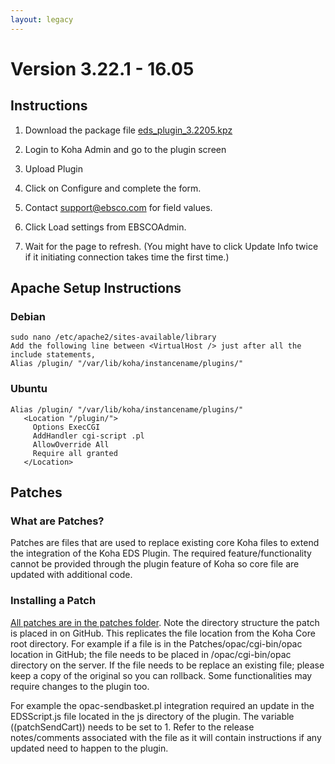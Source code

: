 ```yaml
---
layout: legacy
---
```


# Version 3.22.1 - 16.05

## Instructions

1.  Download the package file [eds_plugin_3.2205.kpz](https://github.com/ebsco/edsapi-koha-plugin/raw/Koha-v3.22.1x-to-Koha-v16.05.0x/eds_plugin_3.2205.kpz)

2.  Login to Koha Admin and go to the plugin screen

3.  Upload Plugin

4.  Click on Configure and complete the form.

5.  Contact support@ebsco.com for field values.

6.  Click Load settings from EBSCOAdmin.

7.  Wait for the page to refresh. (You might have to click Update Info twice if it initiating connection takes time the first time.)

## Apache Setup Instructions

### Debian
```
sudo nano /etc/apache2/sites-available/library 
Add the following line between <VirtualHost /> just after all the include statements,
Alias /plugin/ "/var/lib/koha/instancename/plugins/"
```

### Ubuntu
```
Alias /plugin/ "/var/lib/koha/instancename/plugins/"
   <Location "/plugin/">
     Options ExecCGI
     AddHandler cgi-script .pl
     AllowOverride All
     Require all granted
   </Location>
```

## Patches

### What are Patches?
Patches are files that are used to replace existing core Koha files to extend the integration of the Koha EDS Plugin. The required feature/functionality cannot be provided through the plugin feature of Koha so core file are updated with additional code.

### Installing a Patch
[All patches are in the patches folder](https://github.com/ebsco/edsapi-koha-plugin/tree/Koha-v3.22.1x-to-Koha-v16.05.0x/Patches). Note the directory structure the patch is placed in on GitHub. This replicates the file location from the Koha Core root directory. For example if a file is in the Patches/opac/cgi-bin/opac location in GitHub; the file needs to be placed in <Koha Root>/opac/cgi-bin/opac directory on the server. If the file needs to be replace an existing file; please keep a copy of the original so you can rollback. Some functionalities may require changes to the plugin too.

For example the opac-sendbasket.pl integration required an update in the EDSScript.js file located in the js directory of the plugin. The variable ((patchSendCart)) needs to be set to 1. Refer to the release notes/comments associated with the file as it will contain instructions if any updated need to happen to the plugin.